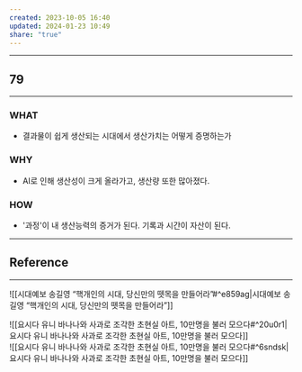 ```yaml
---
created: 2023-10-05 16:40
updated: 2024-01-23 10:49
share: "true"
---
```


---
## 79
---
### WHAT
- 결과물이 쉽게 생산되는 시대에서 생산가치는 어떻게 증명하는가
### WHY
- AI로 인해 생산성이 크게 올라가고, 생산량 또한 많아졌다.
### HOW
- '과정'이 내 생산능력의 증거가 된다. 기록과 시간이 자산이 된다.
---


## Reference
---
![[시대예보  송길영 “핵개인의 시대, 당신만의 뗏목을 만들어라”#^e859ag|시대예보  송길영 “핵개인의 시대, 당신만의 뗏목을 만들어라”]]

![[요시다 유니  바나나와 사과로 조각한 초현실 아트, 10만명을 불러 모으다#^20u0r1|요시다 유니  바나나와 사과로 조각한 초현실 아트, 10만명을 불러 모으다]]  
![[요시다 유니  바나나와 사과로 조각한 초현실 아트, 10만명을 불러 모으다#^6sndsk|요시다 유니  바나나와 사과로 조각한 초현실 아트, 10만명을 불러 모으다]]
